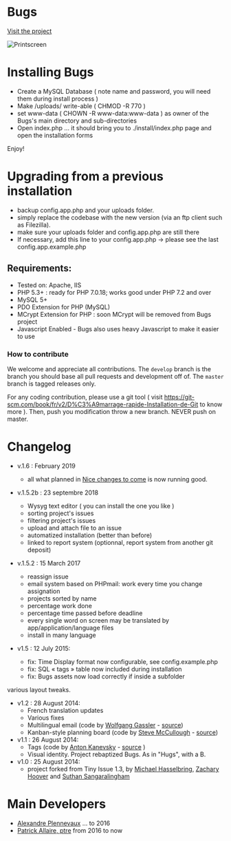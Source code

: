 # Bugs

[Visit the project](http://bugs.rcmission.net/)

![Printscreen](http://bugs.rcmission.net/)

# Installing Bugs

- Create a MySQL Database  ( note name and password, you will need them during install process )
- Make /uploads/ write-able ( CHMOD -R  770 )
- set  www-data  ( CHOWN -R www-data:www-data )  as owner of the Bugs's main directory and sub-directories
- Open index.php ... it should bring you to ./install/index.php page and open the installation forms

Enjoy!

# Upgrading from a previous installation

- backup config.app.php and your uploads folder.
- simply replace the codebase with the new version (via an ftp client such as Filezilla).
- make sure your uploads folder and config.app.php are still there
- If necessary, add this line to your config.app.php -> please see the last config.app.example.php


## Requirements:

- Tested on: Apache, IIS
- PHP 5.3+  :  ready for PHP 7.0.18; works good under PHP 7.2 and over
- MySQL 5+
- PDO Extension for PHP (MySQL)
- MCrypt Extension for PHP : soon MCrypt will be removed from Bugs project
- Javascript Enabled - Bugs also uses heavy Javascript to make it easier to use

### How to contribute

We welcome and appreciate all contributions. The `develop` branch is the branch you should base all pull requests and development off of.
The `master` branch is tagged releases only.

For any coding contribution, please use a git tool ( visit https://git-scm.com/book/fr/v2/D%C3%A9marrage-rapide-Installation-de-Git to know more ).
Then, push you modification throw a new branch. NEVER push on master. 

# Changelog
- v.1.6 : February 2019 
	- all what planned in [Nice changes to come](https://github.com/pixeline/bugs/projects) is now running good.
- v.1.5.2b : 23 septembre 2018
	- Wysyg text editor  ( you can install the one you like )
	- sorting project's issues
	- filtering project's issues
	- upload and attach file to an issue
	- automatized installation (better than before)
	- linked to report system (optionnal, report system from another git deposit)
- v.1.5.2 : 15 March 2017
	- reassign issue
	- email system based on PHPmail: work every time you change assignation
	- projects sorted by name
	- percentage work done
	- percentage time passed before deadline
	- every single word on screen may be translated by app/application/language files
	- install in many language
	
- v1.5 : 12 July 2015:
	- fix: Time Display format now configurable, see config.example.php
	- fix: SQL « tags » table now included during installation
	- fix: Bugs assets now load correctly if inside a subfolder

various layout tweaks.

- v1.2 : 28 August 2014: 
	- French translation updates
	- Various fixes
	- Multilingual email (code by [Wolfgang Gassler](http://wolfgang.gassler.org/) - [source](https://github.com/mikelbring/tinyissue/pull/197))
	- Kanban-style planning board (code by [Steve McCullough](http://irrational.ca/) - [source](https://github.com/mikelbring/tinyissue/pull/194))
- v1.1 : 26 August 2014: 
	- Tags (code by [Anton Kanevsky](http://about.me/akanevsky) - [source](https://github.com/mikelbring/tinyissue/pull/180) )
	- Visual identity. Project rebaptized Bugs. As in "Hugs", with a B.
- v1.0 : 25 August 2014:
	- project forked from Tiny Issue 1.3, by [Michael Hasselbring](http://michaelhasselbring.com), [Zachary Hoover](http://zachoover.com) and [Suthan Sangaralingham](http://suthanwebs.com/)

# Main Developers

- [Alexandre Plennevaux](https://pixeline.be) ... to 2016
- [Patrick Allaire, ptre](http://cartefoi.net) from 2016 to now
